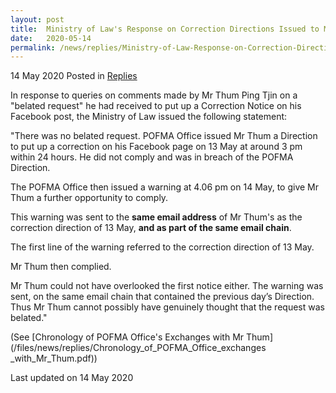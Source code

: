 ```yaml
---
layout: post
title:  Ministry of Law's Response on Correction Directions Issued to Mr Thum Ping Tjin
date:   2020-05-14
permalink: /news/replies/Ministry-of-Law-Response-on-Correction-Directions-Issued-to-Mr-Thum-Ping-Tjin
---
```


14 May 2020 Posted in [Replies](/news/replies)

In response to queries on comments made by Mr Thum Ping Tjin on a "belated request" he had received to put up a Correction Notice on his Facebook post, the Ministry of Law issued the following statement:

"There was no belated request. POFMA Office issued Mr Thum a Direction to put up a correction on his Facebook page on 13 May at around 3 pm within 24 hours. He did not comply and was in breach of the POFMA Direction. 

The POFMA Office then issued a warning at 4.06 pm on 14 May, to give Mr Thum a further opportunity to comply.

This warning was sent to the <b>same email address</b> of Mr Thum's as the correction direction of 13 May, <b>and as part of the same email chain</b>.

The first line of the warning referred to the correction direction of 13 May.

Mr Thum then complied.

Mr Thum could not have overlooked the first notice either. The warning was sent, on the same email chain that contained the previous day’s Direction. Thus Mr Thum cannot possibly have genuinely thought that the request was belated."

(See [Chronology of POFMA Office's Exchanges with Mr Thum](/files/news/replies/Chronology_of_POFMA_Office_exchanges _with_Mr_Thum.pdf))


<p class="right-side-updated">Last updated on 14 May 2020</p> 
